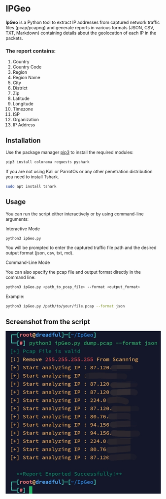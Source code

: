# IPGeo

**IpGeo** is a Python tool to extract IP addresses from captured network traffic files (pcap/pcapng) and generate reports in various formats (JSON, CSV, TXT, Markdown) containing details about the geolocation of each IP in the packets.

### The report contains:
1. Country
2. Country Code
3. Region
4. Region Name
5. City
6. District
7. Zip
8. Latitude
9. Longitude
10. Timezone
11. ISP
12. Organization
13. IP Address

## Installation

Use the package manager [pip3](https://pip.pypa.io/en/stable/) to install the required modules:

```bash
pip3 install colorama requests pyshark
```

If you are not using Kali or ParrotOs or any other penetration distribution you need to install Tshark.
```bash
sudo apt install tshark
```

## Usage

You can run the script either interactively or by using command-line arguments:

Interactive Mode

```bash
python3 ipGeo.py
```

You will be prompted to enter the captured traffic file path and the desired output format (json, csv, txt, md).

Command-Line Mode

You can also specify the pcap file and output format directly in the command line:

```bash
python3 ipGeo.py <path_to_pcap_file> --format <output_format>
```

Example:
```bash
python3 ipGeo.py /path/to/your/file.pcap --format json
```

## Screenshot from the script
![ipGeo](https://github.com/TiredFromTelehack/IpGeo/blob/602f377e2964240bcedf03ef076cf0cecf727ab4/images/screenshot.jpg)
